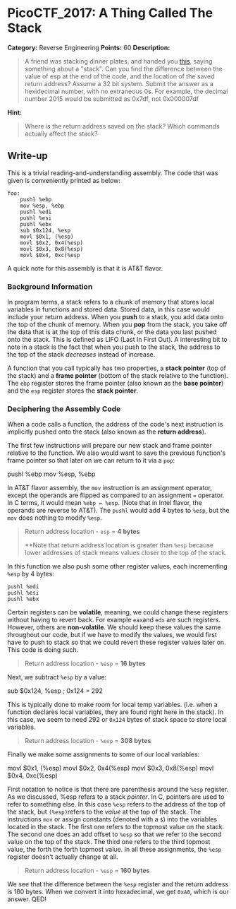 # PicoCTF_2017: A Thing Called The Stack

**Category:** Reverse Engineering
**Points:** 60
**Description:**

>A friend was stacking dinner plates, and handed you [this](assembly.s), saying something about a "stack". Can you find the difference between the value of esp at the end of the code, and the location of the saved return address? Assume a 32 bit system. Submit the answer as a hexidecimal number, with no extraneous 0s. For example, the decimal number 2015 would be submitted as 0x7df, not 0x000007df

**Hint:**

>Where is the return address saved on the stack?
Which commands actually affect the stack?

## Write-up

This is a trivial reading-and-understanding assembly. The code that was given is conveniently printed as below:
```
foo:
    pushl %ebp
    mov %esp, %ebp
    pushl %edi
    pushl %esi
    pushl %ebx
    sub $0x124, %esp
    movl $0x1, (%esp)
    movl $0x2, 0x4(%esp)
    movl $0x3, 0x8(%esp)
    movl $0x4, 0xc(%esp
```
A quick note for this assembly is that it is AT&T flavor.

### Background Information

In program terms, a stack refers to a chunk of memory that stores local variables in functions and stored data. Stored data, in this case would include your return address. When you  **push**  to a stack, you add data onto the top of the chunk of memory. When you  **pop**  from the stack, you take off the data that is at the top of this data chunk, or the data you last pushed onto the stack. This is defined as LIFO (Last In First Out). A interesting bit to note in a stack is the fact that when you push to the stack, the address to the top of the stack  _decreases_  instead of increase.

A function that you call typically has two properties, a  **stack pointer**  (top of the stack) and a  **frame pointer**  (bottom of the stack relative to the function). The  `ebp`  register stores the frame pointer (also known as the  **base pointer**) and the  `esp`  register stores the  **stack pointer**.

### Deciphering the Assembly Code

When a code calls a function, the address of the code's next instruction is implicitly pushed onto the stack (also known as the  **return address**).

The first few instructions will prepare our new stack and frame pointer relative to the function. We also would want to save the previous function's frame pointer so that later on we can return to it via a  `pop`:

pushl %ebp
mov %esp, %ebp

In AT&T flavor assembly, the  `mov`  instruction is an assignment operator, except the operands are flipped as compared to an assignment  `=`  operator. In C terms, it would mean  `%ebp = %esp`. (Note that in Intel flavor, the operands are reverse to AT&T). The  `pushl`  would add 4 bytes to  `%esp`, but the  `mov`  does nothing to modify  `%esp`.

> Return address location -  `esp`  =  **4 bytes**
> 
> **Note that return address location is greater than  `%esp`  because lower addresses of stack means values closer to the top of the stack.

In this function we also push some other register values, each incrementing  `%esp`  by 4 bytes:
```
pushl %edi
pushl %esi
pushl %ebx
```
Certain registers can be  **volatile**, meaning, we could change these registers without having to revert back. For example  `eax`and  `edx`  are such registers. However, others are  **non-volatile**. We should keep these values the same throughout our code, but if we have to modify the values, we would first have to push to stack so that we could revert these register values later on. This code is doing such.

> Return address location -  `%esp`  =  **16 bytes**

Next, we subtract  `%esp`  by a value:

sub $0x124, %esp ; 0x124 = 292

This is typically done to make room for local temp variables. (i.e. when a function declares local variables, they are found right here in the stack). In this case, we seem to need 292 or  `0x124`  bytes of stack space to store local variables.

> Return address location -  `%esp`  =  **308 bytes**

Finally we make some assignments to some of our local variables:

movl $0x1, (%esp)
movl $0x2,  0x4(%esp)
movl $0x3,  0x8(%esp)
movl $0x4,  0xc(%esp)

First notation to notice is that there are parenthesis around the  `%esp`  register. As we discussed, %esp refers to a stack  _pointer_. In C, pointers are used to refer to something else. In this case  `%esp`  refers to the address of the top of the stack, but  `(%esp)`refers to the  _value_  at the top of the stack. The instructions  `mov`  or assign constants (denoted with a  `$`) into the variables located in the stack. The first one refers to the topmost value on the stack. The second one does an add offset to  `%esp`  so that we refer to the second value on the top of the stack. The third one refers to the third topmost value, the forth the forth topmost value. In all these assignments, the  `%esp`  register doesn't actually change at all.

> Return address location -  `%esp`  =  **160 bytes**

We see that the difference between the  `%esp`  register and the return address is 160 bytes. When we convert it into hexadecimal, we get  `0xA0`, which is our answer. QED!
<!--stackedit_data:
eyJoaXN0b3J5IjpbLTQzMTMyODUxMyw4MzkwNzI3MTksLTE1MT
cyMjEyNDQsMTk1MTE1MjEwNl19
-->